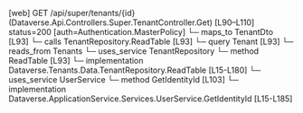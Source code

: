[web] GET /api/super/tenants/{id}  (Dataverse.Api.Controllers.Super.TenantController.Get)  [L90–L110] status=200 [auth=Authentication.MasterPolicy]
  └─ maps_to TenantDto [L93]
  └─ calls TenantRepository.ReadTable [L93]
  └─ query Tenant [L93]
    └─ reads_from Tenants
  └─ uses_service TenantRepository
    └─ method ReadTable [L93]
      └─ implementation Dataverse.Tenants.Data.TenantRepository.ReadTable [L15-L180]
  └─ uses_service UserService
    └─ method GetIdentityId [L103]
      └─ implementation Dataverse.ApplicationService.Services.UserService.GetIdentityId [L15-L185]

